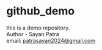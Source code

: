 # github_demo
this is a demo repository.
<br>
Author - Sayan Patra
<br>
email: patrasayan2024@gmail.com
